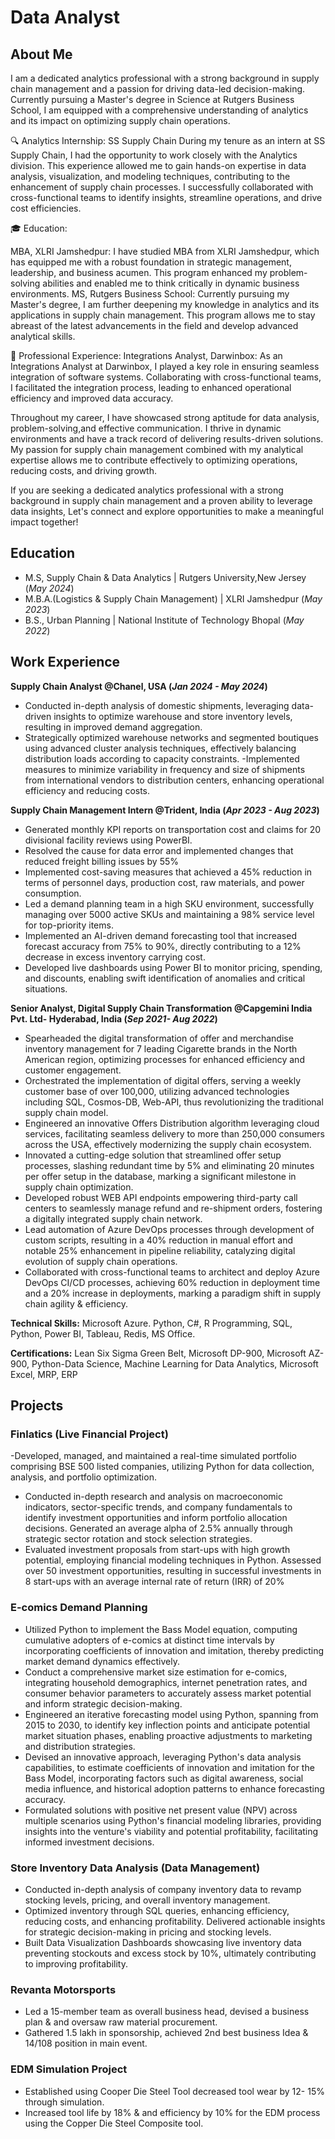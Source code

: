 # Data Analyst

## About Me
I am a dedicated analytics professional with a strong background in supply chain management and a passion for driving data-led decision-making. Currently pursuing a Master's degree in Science at Rutgers Business School, I am equipped with a comprehensive understanding of analytics and its impact on optimizing supply chain operations.

🔍 Analytics Internship: SS Supply Chain
During my tenure as an intern at SS Supply Chain, I had the opportunity to work closely with the Analytics division. This experience allowed me to gain hands-on expertise in data analysis, visualization, and modeling techniques, contributing to the enhancement of supply chain processes. I successfully collaborated with cross-functional teams to identify insights, streamline operations, and drive cost efficiencies.

🎓 Education:

MBA, XLRI Jamshedpur: I have studied MBA from XLRI Jamshedpur, which has equipped me with a robust foundation in strategic management, leadership, and business acumen. This program enhanced my problem-solving abilities and enabled me to think critically in dynamic business environments.
MS, Rutgers Business School: Currently pursuing my Master's degree, I am further deepening my knowledge in analytics and its applications in supply chain management. This program allows me to stay abreast of the latest advancements in the field and develop advanced analytical skills.

🚀 Professional Experience:
Integrations Analyst, Darwinbox: As an Integrations Analyst at Darwinbox, I played a key role in ensuring seamless integration of software systems. Collaborating with cross-functional teams, I facilitated the integration process, leading to enhanced operational efficiency and improved data accuracy.

Throughout my career, I have showcased strong aptitude for data analysis, problem-solving,and effective communication. I thrive in dynamic environments and have a track record of delivering results-driven solutions. My passion for supply chain management combined with my analytical expertise allows me to contribute effectively to optimizing operations, reducing costs, and driving growth.

If you are seeking a dedicated analytics professional with a strong background in supply chain management and a proven ability to leverage data insights, Let's connect and explore opportunities to make a meaningful impact together!

## Education
- M.S, Supply Chain & Data Analytics          | Rutgers University,New Jersey (_May 2024_)								       		
- M.B.A.(Logistics & Supply Chain Management)  | XLRI Jamshedpur (_May 2023_)	 			        		
- B.S., Urban Planning                        | National Institute of Technology Bhopal (_May 2022_)

## Work Experience
**Supply Chain Analyst @Chanel, USA  (_Jan 2024 - May 2024_)**
- Conducted in-depth analysis of domestic shipments, leveraging data-driven insights to optimize warehouse and store inventory levels, resulting in improved demand aggregation.
- Strategically optimized warehouse networks and segmented boutiques using advanced cluster analysis techniques, effectively balancing distribution loads according to capacity constraints.
-Implemented measures to minimize variability in frequency and size of shipments from international vendors to distribution centers, enhancing operational efficiency and reducing costs.

**Supply Chain Management Intern @Trident, India  (_Apr 2023 - Aug 2023_)**
-	Generated monthly KPI reports on transportation cost and claims for 20 divisional facility reviews using PowerBI.
-	Resolved the cause for data error and implemented changes that reduced freight billing issues by 55%
-	Implemented cost-saving measures that achieved a 45% reduction in terms of personnel days, production cost, raw materials, and power consumption.
-	Led a demand planning team in a high SKU environment, successfully managing over 5000 active SKUs and maintaining a 98% service level for top-priority items.
-	Implemented an AI-driven demand forecasting tool that increased forecast accuracy from 75% to 90%, directly contributing to a 12% decrease in excess inventory carrying cost.
-	Developed live dashboards using Power BI to monitor pricing, spending, and discounts, enabling swift identification of anomalies and critical situations.

**Senior Analyst, Digital Supply Chain Transformation @Capgemini India Pvt. Ltd- Hyderabad, India  (_Sep 2021- Aug 2022_)**
- Spearheaded the digital transformation of offer and merchandise inventory management for 7 leading Cigarette brands in the North American region, optimizing processes for enhanced efficiency and customer engagement.
- Orchestrated the implementation of digital offers, serving a weekly customer base of over 100,000, utilizing advanced technologies including SQL, Cosmos-DB, Web-API, thus revolutionizing the traditional supply chain model.
- Engineered an innovative Offers Distribution algorithm leveraging cloud services, facilitating seamless delivery to more than 250,000 consumers across the USA, effectively modernizing the supply chain ecosystem.
- Innovated a cutting-edge solution that streamlined offer setup processes, slashing redundant time by 5% and eliminating 20 minutes per offer setup in the database, marking a significant milestone in supply chain optimization.
- Developed robust WEB API endpoints empowering third-party call centers to seamlessly manage refund and re-shipment orders, fostering a digitally integrated supply chain network.
- Lead automation of Azure DevOps processes through development of custom scripts, resulting in a 40% reduction in manual effort and notable 25% enhancement in pipeline reliability, catalyzing digital evolution of supply chain operations.
- Collaborated with cross-functional teams to architect and deploy Azure DevOps CI/CD processes, achieving 60% reduction in deployment time and a 20% increase in deployments, marking a paradigm shift in supply chain agility & efficiency.

**Technical Skills:** Microsoft Azure. Python, C#, R Programming, SQL, Python, Power BI, Tableau, Redis, MS Office.

**Certifications:** Lean Six Sigma Green Belt, Microsoft DP-900, Microsoft AZ-900, Python-Data Science, Machine Learning for Data Analytics, Microsoft Excel, MRP, ERP

## Projects
### Finlatics (Live Financial Project)
-Developed, managed, and maintained a real-time simulated portfolio comprising BSE 500 listed companies, utilizing Python for data collection, analysis, and portfolio optimization.
- Conducted in-depth research and analysis on macroeconomic indicators, sector-specific trends, and company fundamentals to identify investment opportunities and inform portfolio allocation decisions. Generated an average alpha of 2.5% annually through strategic sector rotation and stock selection strategies.
- Evaluated investment proposals from start-ups with high growth potential, employing financial modeling techniques in Python. Assessed over 50 investment opportunities, resulting in successful investments in 8 start-ups with an average internal rate of return (IRR) of 20%


### E-comics Demand Planning
- Utilized Python to implement the Bass Model equation, computing cumulative adopters of e-comics at distinct time intervals by incorporating coefficients of innovation and imitation, thereby predicting market demand dynamics effectively.
- Conduct a comprehensive market size estimation for e-comics, integrating household demographics, internet penetration rates, and consumer behavior parameters to accurately assess market potential and inform strategic decision-making.
- Engineered an iterative forecasting model using Python, spanning from 2015 to 2030, to identify key inflection points and anticipate potential market situation phases, enabling proactive adjustments to marketing and distribution strategies.
- Devised an innovative approach, leveraging Python's data analysis capabilities, to estimate coefficients of innovation and imitation for the Bass Model, incorporating factors such as digital awareness, social media influence, and historical adoption patterns to enhance forecasting accuracy.
- Formulated solutions with positive net present value (NPV) across multiple scenarios using Python's financial modeling libraries, providing insights into the venture's viability and potential profitability, facilitating informed investment decisions.

### Store Inventory Data Analysis (Data Management) 
- Conducted in-depth analysis of company inventory data to revamp stocking levels, pricing, and overall inventory management.
- Optimized inventory through SQL queries, enhancing efficiency, reducing costs, and enhancing profitability. Delivered actionable insights for strategic decision-making in pricing and stocking levels.
- Built Data Visualization Dashboards showcasing live inventory data preventing stockouts and excess stock by 10%, ultimately contributing to improving profitability.

### Revanta Motorsports 
- Led a 15-member team as overall business head, devised a business plan & and oversaw raw material procurement.
- Gathered 1.5 lakh in sponsorship, achieved 2nd best business Idea & 14/108 position in main event.

### EDM Simulation Project
- Established using Cooper Die Steel Tool decreased tool wear by 12- 15% through simulation.
- Increased tool life by 18% & and efficiency by 10% for the EDM process using the Copper Die Steel Composite tool.

